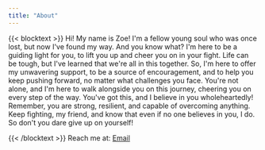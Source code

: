 ```yaml
---
title: "About"
---
```


{{< blocktext >}}
Hi! My name is Zoe!
I'm a fellow young soul who was once lost, but now I've found my way. And you know what? I'm here to be a guiding light for you, to lift you up and cheer you on in your fight.
Life can be tough, but I've learned that we're all in this together. So, I'm here to offer my unwavering support, to be a source of encouragement, and to help you keep pushing forward, no matter what challenges you face.
You're not alone, and I'm here to walk alongside you on this journey, cheering you on every step of the way. You've got this, and I believe in you wholeheartedly!
Remember, you are strong, resilient, and capable of overcoming anything. Keep fighting, my friend, and know that even if no one believes in you, I do. So don't you dare give up on yourself!

{{< /blocktext >}}
Reach me at: [Email](mailto:eoztea@gmail.com)
